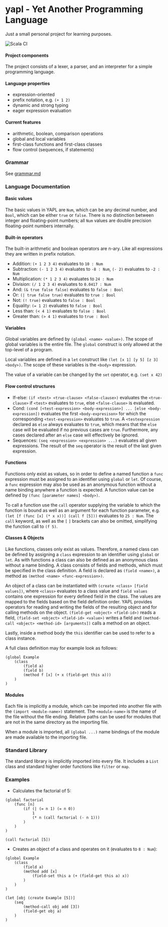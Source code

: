 # yapl - Yet Another Programming Language 
Just a small personal project for learning purposes.

![Scala CI](https://github.com/NiklasReiche/yapl/workflows/Scala%20CI/badge.svg?branch=master)

#### Project components
The project consists of a lexer, a parser, and an interpreter for a simple programming language.

#### Language properties
- expression-oriented
- prefix notation, e.g. `(+ 1 2)`
- dynamic and strong typing
- eager expression evaluation

#### Current features
- arithmetic, boolean, comparison operations
- global and local variables
- first-class functions and first-class classes
- flow control (sequences, if statements)

### Grammar
See [grammar.md](grammar.md)

### Language Documentation
#### Basic values
The basic values in YAPL are `Num`, which can be any decimal number, and `Bool`, which can be either `true` or `false`.
There is no distinction between integer and floating-point numbers; all `Num` values are double precision floating-point
numbers internally.

#### Built-in operators
The built-in arithmetic and boolean operators are n-ary. Like all expressions they are written in prefix notation.
- Addition: `(+ 1 2 3 4)` evaluates to `10 : Num`
- Subtraction: `(- 1 2 3 4)` evaluates to `-8 : Num`, `(- 2)` evaluates to `-2 : Num`
- Multiplication: `(* 1 2 3 4)` evaluates to `24 : Num`
- Division: `(/ 1 2 3 4)` evaluates to `0.0417 : Num`
- And: `(& true false false)` evaluates to `false : Bool`
- Or: `(| true false true)` evaluates to `true : Bool`
- Not: `(! true)` evaluates to `false : Bool`
- Equality: `(= 1 2)` evaluates to `false : Bool`
- Less than: `(< 4 1)` evaluates to `false : Bool`
- Greater than: `(> 4 1)` evaluates to `true : Bool`

#### Variables
Global variables are defined by `(global <name> <value>)`. The scope of global variables is the entire file. The `global`
construct is only allowed at the top-level of a program.

Local variables are defined in a `let` construct like `(let [x 1] [y 5] [z 3] <body>)`. The scope of these variables
is the `<body>` expression.

The value of a variable can be changed by the `set` operator, e.g. `(set x 42)`

#### Flow control structures
- If-else: `(if <test> <true-clause> <false-clause>)` evaluates the `<true-clause>` if `<test>` evaluates to `true`, else
`<false-clause>` is evaluated.
- Cond: `(cond [<test-expression> <body-expression>] ... [else <body-expression])` evaluates the first `<body-expresison>`
for which the corresponding `<test-expression>` evaluates to `true`. A `<testexpression` declared as `else` always 
evaluates to `true`, which means that the `else` case will be evaluated if no previous cases are `true`. Furthermore, any
cases declared after an `else` case will effectively be ignored.
- Sequences: `(seq <expression> <expression> ...)` evaluates all given expressions. The result of the `seq` operator is
the result of the last given expression.

#### Functions
Functions only exist as values, so in order to define a named function a `func` expression must be assigned to an
identifier using `global` or `let`. Of course, a `func` expression may also be used as an anonymous function without a 
name binding anywhere a function is expected. A function value can be defined by `(func [parameter names] <body>)`.

To call a function use the `call` operator supplying the variable to which the function is bound as well as an argument
for each function parameter, e.g. `(let [f (func [x] (* x x))] (call f [5]))` evaluates to `25 : Num`. 
The `call` keyword, as well as the `[` `]` brackets can also be omitted, simplifying the function call to `(f 5)`.

#### Classes & Objects
Like functions, classes only exist as values. Therefore, a named class can be defined by assigning a `class` expression to an
identifier using `global` or `let`. As with functions a class can also be defined as an anonymous class without a name binding. 
A class consists of fields and methods, which must be specified in the class definition. 
A field is declared as `(field <name>)`, a method as `(method <name> <func-expression>)`.

An object of a class can be instantiated with `(create <class> [field values])`, where `<class>` evaluates to a class value and 
`field values` contains one expression for every defined field in the class. The values are mapped to the fields based
on the field definition order. YAPL provides operators for reading and writing the fields of the resulting object and
for calling methods on the object. `(field-get <object> <field-id>)` reads a field, `(field-set <object> <field-id> <value>)`
writes a field and `(method-call <object> <method-id> [arguments])` calls a method on an object.

Lastly, inside a method body the `this` identifier can be used to refer to a class instance.

A full class definition may for example look as follows:
```
(global Example
    (class
        (field a)
        (field b)
        (method f [x] (+ x (field-get this a)))
    )
)
```

#### Modules
Each file is implicitly a module, which can be imported into another file with the `(import <module-name>)` statement.
The `<module-name>` is the name of the file without the file ending. Relative paths can be used for modules that are not
in the same directory as the importing file.

When a module is imported, all `(global ...)` name bindings of the module are made available to the importing file.

### Standard Library
The standard library is implicitly imported into every file. It includes a `List` class and standard higher order 
functions like `filter` or `map`.

### Examples
- Calculates the factorial of 5:
```
(global factorial 
    (func [n]
        (if (| (= n 1) (= n 0))
            1
            (* n (call factorial (- n 1)))
        )
    )
)

(call factorial [5])
```

- Creates an object of a class and operates on it (evaluates to `8 : Num`):
```
(global Example
    (class
        (field a)
        (method add [x]
            (field-set this a (+ (field-get this a) x))
        )
    )
)

(let [obj (create Example [5])]
    (seq
        (method-call obj add [3])
        (field-get obj a)
    )
)
```
